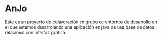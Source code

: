 # AnJo

Este es un proyecto de colavoración en grupo de entornos de desarrollo en el que estamos desarrolando una aplicación en java de una base de datos relacional con interfaz grafica.

